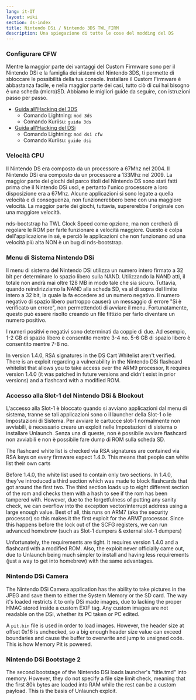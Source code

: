 ```yaml
---
lang: it-IT
layout: wiki
section: ds-index
title: Nintendo DSi / Nintendo 3DS TWL_FIRM
description: Una spiegazione di tutte le cose del modding del DS
---
```


### Configurare CFW
Mentre la maggior parte dei vantaggi del Custom Firmware sono per il Nintendo DSi e la famiglia dei sistemi del Nintendo 3DS, ti permette di sbloccare le possibilità della tua console. Installare il Custom Firmware è abbastanza facile, e nella maggior parte dei casi, tutto ciò di cui hai bisogno è una scheda (micro)SD. Abbiamo le migliori guide da seguire, con istruzioni passo per passo.

- [Guida all'Hacking del 3DS](https://3ds.hacks.guide)
  - Comando Lightning: `mod 3ds`
  - Comando Kuriisu: `guida 3ds`
- [Guida all'Hacking del DSi](https://dsi.cfw.guide)
  - Comando Lightning: `mod dsi cfw`
  - Comando Kuriisu: `guide dsi`

### Velocità CPU
Il Nintendo DS era composto da un processore a 67Mhz nel 2004. Il Nintendo DSi era composto da un processore a 133Mhz nel 2009. La maggior parte dei giochi del parco titoli del Nintendo DS sono stati fatti prima che il Nintendo DSi uscì, e pertanto l'unico processore a loro disposizione era a 67Mhz. Alcune applicazioni si sono legate a quella velocità e di conseguenza, non funzionerebbero bene con una maggiore velocità. La maggior parte dei giochi, tuttavia, supererebbe l'originale con una maggiore velocità.

nds-bootstrap ha TWL Clock Speed come opzione, ma non cercherà di regolare le ROM per farle funzionare a velocità maggiore. Questo è colpa dell'applicazione in sé, e perciò le applicazioni che non funzionano ad una velocità più alta NON è un bug di nds-bootstrap.

### Menu di Sistema Nintendo DSi
Il menu di sistema del Nintendo DSi utilizza un numero intero firmato a 32 bit per determinare lo spazio libero sulla NAND. Utilizzando la NAND atti, il totale non andrà mai oltre 128 MB in modo tale che sia sicuro. Tuttavia, quando reindirizziamo la NAND alla scheda SD, va al di sopra del limite intero a 32 bit, la quale la fa eccedere ad un numero negativo. Il numero negativo di spazio libero purtroppo causerà un messaggio di errore "Si è verificato un errore", non permettendoti di avviare il menu. Fortunatamente, questo può essere risolto creando un file fittizio per farlo diventare un numero positivo.

I numeri positivi e negativi sono determinati da coppie di due. Ad esempio, 1-2 GB di spazio libero è consentito mentre 3-4 no. 5-6 GB di spazio libero è consentito mentre 7-8 no.

In version 1.4.0, RSA signatures in the DS Cart Whitelist aren't verified. There is an exploit regarding a vulnerability in the Nintendo DSi flashcard whitelist that allows you to take access over the ARM9 processor, It requires version 1.4.0 (it was patched in future versions and didn't exist in prior versions) and a flashcard with a modified ROM.

### Accesso alla Slot-1 del Nintendo DSi & Blockout
L'accesso alla Slot-1 è bloccato quando si avviano applicazioni dal menu di sistema, tranne se tali applicazioni sono o il launcher della Slot-1 o le Impostazioni di Sistema. Per avviare le cartucce slot-1 normalmente non avviabili, è necessario creare un exploit nelle Impostazioni di sistema o installare Unlaunch. Senza una di queste, non è possibile avviare flashcard non avviabili e non è possibile fare dump di ROM sulla scheda SD.

The flashcard white list is checked via RSA signatures are contained via RSA keys on every firmware expect 1.4.0. This means that people can white list their own carts

Before 1.4.0, the white list used to contain only two sections. In 1.4.0, they've introduced a third section which was made to block flashcards that got around the first two. The third section loads up to eight different section of the rom and checks them with a hash to see if the rom has been tampered with. However, due to the forgetfulness of putting any sanity check, we can overflow into the exception vector/interrupt address using a large enough value. Best of all, this runs on ARM7 (aka the security processor) so this makes it the first exploit for the ARM7 processor. Since this happens before the lock out of the SCFG registers, we can run advanced homebrew (such as Slot-1 dumpers & external slot-1 dumpers)

Unfortunately, the requirements are tight. It requires version 1.4.0 and a flashcard with a modified ROM. Also, the exploit never officially came out, due to Unlaunch being much simpler to install and having less requirements (just a way to get into homebrew) with the same advantages.

### Nintendo DSi Camera
The Nintendo DSi Camera application has the ability to take pictures in the JPEG and save them to either the System Memory or the SD card. The way it's loaded restricts it to only DSi made images, due to lacking the proper HMAC stored inside a custom EXIF tag. Any custom images are not readable on the DSi, whether its PC taken or PC edited.

A `pit.bin` file is used in order to load images. However, the header size at offset 0x16 is unchecked, so a big enough header size value can exceed boundaries and cause the buffer to overwrite and jump to unsigned code. This is how Memory Pit is powered.

### Nintendo DSi Bootstage 2
The second bootstage of the Nintendo DSi loads launcher's "title.tmd" into memory. However, they do not specify a file size limit check, meaning that the first 80k bytes are loaded into RAM while the rest can be a custom payload. This is the basis of Unlaunch exploit.
